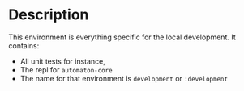 # Description 
This environment is everything specific for the local development. It contains:
* All unit tests for instance,
* The repl for `automaton-core`
* The name for that environment is `development` or `:development`
